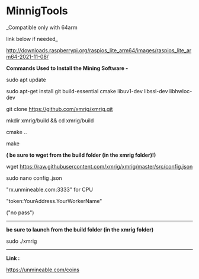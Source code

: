 # MinnigTools

_Compatible only with 64arm 

link below if needed_

http://downloads.raspberrypi.org/raspios_lite_arm64/images/raspios_lite_arm64-2021-11-08/


**Commands Used to Install the Mining Software -**

sudo apt update

sudo apt-get install git build-essential cmake libuv1-dev libssl-dev libhwloc-dev

git clone https://github.com/xmrig/xmrig.git

mkdir xmrig/build && cd xmrig/build

cmake .. 

make 


**( be sure to wget from the build folder (in the xmrig folder)!)**

wget https://raw.githubusercontent.com/xmrig/xmrig/master/src/config.json


sudo nano config .json 

"rx.unmineable.com:3333" for CPU 

"token:YourAddress.YourWorkerName"

("no pass")

------------

**be sure to launch from the build folder (in the xmrig folder)**

sudo ./xmrig 

-------------


**Link :**

https://unmineable.com/coins

